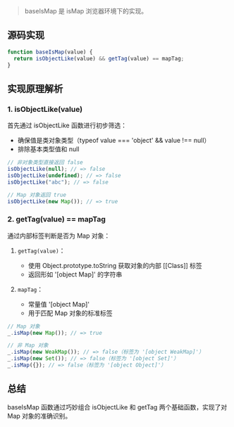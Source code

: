 > baseIsMap 是 isMap 浏览器环境下的实现。

## 源码实现

```js
function baseIsMap(value) {
  return isObjectLike(value) && getTag(value) == mapTag;
}
```

## 实现原理解析

### 1. isObjectLike(value)

首先通过 isObjectLike 函数进行初步筛选：

- 确保值是类对象类型（typeof value === 'object' && value !== null）
- 排除基本类型值和 null

```js
// 非对象类型直接返回 false
isObjectLike(null); // => false
isObjectLike(undefined); // => false
isObjectLike("abc"); // => false

// Map 对象返回 true
isObjectLike(new Map()); // => true
```

### 2. getTag(value) == mapTag

通过内部标签判断是否为 Map 对象：

1. `getTag(value)`：

   - 使用 Object.prototype.toString 获取对象的内部 [[Class]] 标签
   - 返回形如 '[object Map]' 的字符串

2. `mapTag`：
   - 常量值 '[object Map]'
   - 用于匹配 Map 对象的标准标签

```js
// Map 对象
_.isMap(new Map()); // => true

// 非 Map 对象
_.isMap(new WeakMap()); // => false（标签为 '[object WeakMap]'）
_.isMap(new Set()); // => false（标签为 '[object Set]'）
_.isMap({}); // => false（标签为 '[object Object]'）
```



## 总结

baseIsMap 函数通过巧妙组合 isObjectLike 和 getTag 两个基础函数，实现了对 Map 对象的准确识别。